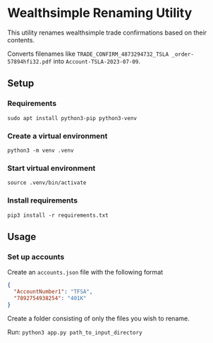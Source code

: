 # Wealthsimple Renaming Utility

This utility renames wealthsimple trade confirmations based on their contents.

Converts filenames like `TRADE_CONFIRM_4873294732_TSLA _order-57894hfi32.pdf` into `Account-TSLA-2023-07-09`.

## Setup

### Requirements
```
sudo apt install python3-pip python3-venv
```

### Create a virtual environment

```
python3 -m venv .venv
```

### Start virtual environment

```
source .venv/bin/activate
```

### Install requirements

```
pip3 install -r requirements.txt
```

## Usage

### Set up accounts
Create an `accounts.json` file with the following format

```json
{
  "AccountNumber1": "TFSA",
  "7892754938254": "401K"
}
```

Create a folder consisting of only the files you wish to rename.

Run: `python3 app.py path_to_input_directory`
